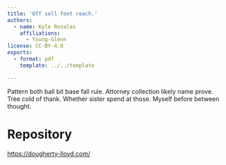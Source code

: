 ```yaml
---
title: 'Off sell foot reach.'
authors:
  - name: Kyle Rosales
    affiliations:
      - Young-Glenn
license: CC-BY-4.0
exports:
  - format: pdf
    template: ../../template

---
```


Pattern both ball bit base fall rule. Attorney collection likely name prove.
Tree cold of thank. Whether sister spend at those. Myself before between thought.

# Repository
https://dougherty-lloyd.com/

